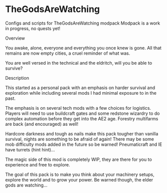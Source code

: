 # TheGodsAreWatching
Configs and scripts for TheGodsAreWatching modpack
Modpack is a work in progress, no quests yet!

 

Overview

You awake, alone, everyone and everything you once knew is gone. All that remains are now empty cities, a cruel reminder of what was.

 

You are well versed in the technical and the eldritch, will you be able to survive?

 

Description

This started as a personal pack with an emphasis on harder survival and exploration while including several mods I had minimal exposure to in the past. 

 

The emphasis is on several tech mods with a few choices for logistics. Players will need to use buildcraft gates and some redstone wizardry to do complex automation before they get into the AE2 age. Forestry multifarms are back (and encouraged) as well!

 

Hardcore darkness and tough as nails make this pack tougher than vanilla survival, nights are something to be afraid of again! There may be some mob difficulty mods added in the future so be warned! Pneumaticraft and IE have turrets (hint hint)...

 

The magic side of this mod is completely WIP, they are there for you to experience and free to explore.

 

The goal of this pack is to make you think about your machinery setups, explore the world and to grow your power. Be warned though, the elder gods are watching...

